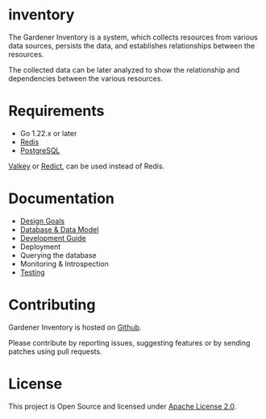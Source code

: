 # inventory

The Gardener Inventory is a system, which collects resources from various data
sources, persists the data, and establishes relationships between the resources.

The collected data can be later analyzed to show the relationship and
dependencies between the various resources.

# Requirements

- Go 1.22.x or later
- [Redis](https://redis.io/)
- [PostgreSQL](https://www.postgresql.org/)

[Valkey](https://github.com/valkey-io/valkey) or [Redict](https://redict.io),
can be used instead of Redis.

# Documentation

- [Design Goals](./docs/design.md)
- [Database & Data Model](./docs/database.md)
- [Development Guide](./docs/development.md)
- Deployment
- Querying the database
- Monitoring & Introspection
- [Testing](./docs/testing.md)

# Contributing

Gardener Inventory is hosted on [Github](https://github.com/gardener/inventory).

Please contribute by reporting issues, suggesting features or by sending patches
using pull requests.

# License

This project is Open Source and licensed under [Apache License 2.0](https://www.apache.org/licenses/LICENSE-2.0).
